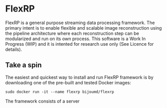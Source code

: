 # FlexRP
FlexRP is a general purpose streaming data processing framework. The primary intent is to enable flexible and scalable image reconstruction using the pipeline architecture where each reconstruction step can be modularized and run on its own process. This software is a Work In Progress (WIP) and it is intented for research use only (See Licence for details).

## Take a spin
The easiest and quickest way to install and run FlexRP framework is by downloading one of the pre-built and tested Docker images:

    sudo docker run -it --name flexrp bijoumd/flexrp 
The framework consists of a server

<!--stackedit_data:
eyJoaXN0b3J5IjpbMjU1ODcwMzU3LC0xMzcyNDkzMjM3LDkwMT
gwMjcyNF19
-->